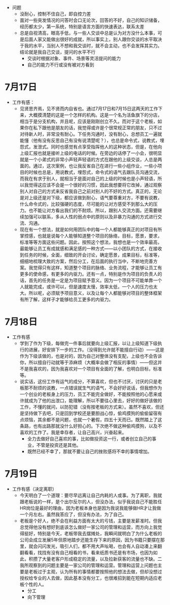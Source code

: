 - 问题
	- 没耐心，控制不住自己，即自控力差
	- 面对一些突发情况的问答时会口无论次，回答的不好，自己的知识储备，经历都太少，第一系统，特别是语言方面的快速表达，联系太差
	- 总是自视清高，眼高手低，与一些人交谈中总是认为对方没什么本事，可是后面人家又能做出很好的成就，所以事实上，别人跟你交谈的水平取决于我的水平，当别人不想和我交谈时，就不会主动，也不会发挥其实力。结论就是我自己交谈，提问的水平不行
		- 交谈时根据对象、事件、场景等灵活提问的能力
		- 自己的能力不行或没有被对方看到

# 7月17日

- 工作有感：
	- 见贤思齐焉，见不贤而内自省也。通过7月17日和7月15日这两天的工作下来，大概摸清楚的这是一个怎样的机构。这是一个名为活鱼旗下的分店，相当于是分支机构，并且呢，应该是刚刚创立不久。而对于这个老板，如果你在私下跟他是朋友的话，我觉得或许是个很常规正常的朋友，只不过对待新人时，非常没有耐心。下任务沟通时，没有耐心，总想员工一遍就能懂（他有没有反思自己有没有说清楚呢？），也总是命令式，说教式，埋怨式，发泄式。同时也感觉有点享受指挥他人的这种状态，但是，在他向上级汇报也就是接听上级的电话的时候。在旁边的话停了一小会，很明显就是一个小弟式的非常小声轻声轻语的方式在跟他的上级交谈，人总是两面的。通过，这次案例，也让我反省自己在进行一些小组作业，一些小项目的时候也总是，用说教式，埋怨式，命令式的语气去跟队员沟通交流，而我在有求于别人，就相当于是面对自己的上级的时候也是小声轻语，所以我觉得这应该不会是一个很好的习惯，因此我想要将它改掉，通过观察别人对自己的方式来反省我自己之前对别人的不好的方式。真正的，无论是对上级还是对下级，都应该做到耐心，语气要尊重对方，不要有说教，什么命令式的，比较强硬的态度，尽可能的让对方感受不到那么大的压力。也不能让对方看出我们的不耐烦。所以，跟别人交流方面。还需要继续加强可以联系，多从人性的弱点中的原则以及非暴力沟通的方式进行交流、沟通。
	- 现在有一个想法，就是如何用团队中的每一个人都能够真正的对项目有所掌控感，也就是说每个人能够知道整个项目的脉络，目标，愿景，要求，标准等等方面这些问题。因此，按照这个想法，我想也是一个效率最高，最能够让员工有成就感和满足感的一种方式——以小团队的方式，在接收到任务的时候，全面，细致的开会讨论，确定愿景，成果目标，标准等，细细地梳理大致的方案，然后分工，在后面的执行当中，不断地完善方案。我觉得只有这样，知道整个项目的脉络、业务流程，才能够让员工有更多的使命感，有更多的内驱力。还有一点，特别是作为项目的负责人的话，首先的任务是一定是为项目赋予意义。因为一个项目不可能单靠一个人就能完成，或许可以，但是速度太慢，效率太低，一个人的压力也太大。所以呢，必须赋予项目意义，以及让每个人都能够对项目的整体框架有所了解，这样子才能够给员工更多的内驱力。

# 7月18日

- 工作有感
	- 学到了作为下级，每做完一件事后就要向上级汇报，以让上级知道下级执行的进展，好安排下一步的工作。（没得到允许就不能擅自行动）——这是作为下级该做的，也是对的，因为自己对整体没有支配，上级也不会告诉你，所以擅自行动就等于添麻烦（大概率会做了相反的事情）——但这并不是我喜欢的，因为我喜欢对一个项目有全面的了解，也明白目标，标准等。
	- 说实话，这份工作有运气的成分，不算喜欢，但也不讨厌，讨厌的只是老板那不耐烦的说教，一点错误就生气的语气，不会好好说话，但我想作为一个创业的老板身上的压力，员工不能完全做好，不能按照他的心愿来或许就成为了他的出泄口，能理解，所以不要往心里去，好好的做好该做的工作，不懂的就问，以防犯错（没有按老板的方式来）。虽然不喜欢，但还是坚持做下去吧，只是回到学校还是要胆战心惊，偷鸡摸狗的偷偷留宿有点烦恼，其余都不是问题，也就一个暑假，四五十天而已。既然踏上了这条路，也有出路那就没什么好担心的。下次绝不做这种偷鸡摸狗，以及不喜欢的工作了。我是幸存者，让自己高兴，兴奋起来。
		- 全力去做好自己喜欢的事，比如做投资这一行，或者创立自己的事业，不管是投资还是其他。
		- 既然已经不幸了，那就不要让自己的挫败感将不幸的事情增加。

# 7月19日

- 工作有感（决定离职）
	- 今天明白了一个道理：要尽早远离让自己内耗的人或事。为了离职，我就跟老板说的一样，是个出尔反尔的人，但没办法，似乎我说自己不能胜任HR岗位是最好的理由，因为老板本身也是因为我说我能够做HR才让我做一个月左右。虽然我答应了，但没有办法，为了自己。
	- 老板是个好人，绝不会在利益方面有太大的亏钱，主要是发薪准时。但我总觉得他没有想好到底该怎么做好一家公司的管理和运营，而方向上我觉得挺好，特别是今天，老板带我去摆摊处，我瞬间就明白了为什么老板的公司会成立发展5年但原地踏步还能生存下来的原因，因为书籍只要摆在那里，就会闪闪发光，吸引人们，都不用大声吆喝，也会有人自动凑上来翻翻看看，找找有没有自己相看的书，看来纸质书还是有市场，也因为如此，积攒了大量老客户形成稳定的流量，以及拉新获客的流量也不缺。二我所观察到的问题主要是一家公司的管理和运营。管理和运营上问题也主要是老板过于主观，认为所有的事情都要按照他的想法去做，但却没想过授权给专业的人去做，因此基本没有分工，也很难招到能在短期内适应老板个性的人。
		- 分工
		- 向下管理